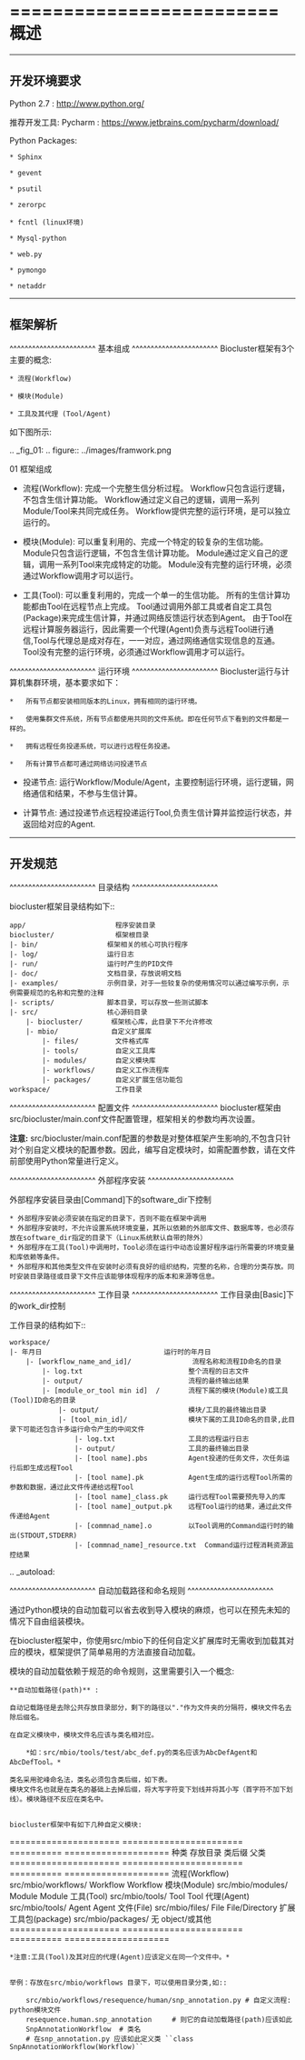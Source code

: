 =========================
概述
=========================

-----------------------
开发环境要求
-----------------------

Python 2.7 : http://www.python.org/

推荐开发工具: Pycharm  : https://www.jetbrains.com/pycharm/download/

Python Packages:

	* Sphinx
	
	* gevent
	
	* psutil
	
	* zerorpc
	
	* fcntl (linux环境)
	
	* Mysql-python
	
	* web.py
	
	* pymongo
	
	* netaddr

-----------------------
框架解析
-----------------------
^^^^^^^^^^^^^^^^^^^^^^^
基本组成
^^^^^^^^^^^^^^^^^^^^^^^
Biocluster框架有3个主要的概念:

	* 流程(Workflow) 
	
	* 模块(Module)
	
	* 工具及其代理 (Tool/Agent)
	
如下图所示:

.. _fig_01:
.. figure:: ../images/framwork.png

   01 框架组成
   
- 流程(Workflow): 完成一个完整生信分析过程。
	Workflow只包含运行逻辑，不包含生信计算功能。
	Workflow通过定义自己的逻辑，调用一系列Module/Tool来共同完成任务。
	Workflow提供完整的运行环境，是可以独立运行的。

- 模块(Module):  可以重复利用的、完成一个特定的较复杂的生信功能。
	Module只包含运行逻辑，不包含生信计算功能。
	Module通过定义自己的逻辑，调用一系列Tool来完成特定的功能。
	Module没有完整的运行环境，必须通过Workflow调用才可以运行。

- 工具(Tool):  可以重复利用的，完成一个单一的生信功能。
	所有的生信计算功能都由Tool在远程节点上完成。
	Tool通过调用外部工具或者自定工具包(Package)来完成生信计算，并通过网络反馈运行状态到Agent。
	由于Tool在远程计算服务器运行，因此需要一个代理(Agent)负责与远程Tool进行通信,Tool与代理总是成对存在，一一对应，通过网络通信实现信息的互通。
	Tool没有完整的运行环境，必须通过Workflow调用才可以运行。

^^^^^^^^^^^^^^^^^^^^^^^
运行环境
^^^^^^^^^^^^^^^^^^^^^^^
Biocluster运行与计算机集群环境，基本要求如下：

	*	所有节点都安装相同版本的Linux，拥有相同的运行环境。
	
	*	使用集群文件系统，所有节点都使用共同的文件系统。即在任何节点下看到的文件都是一样的。
	
	*	拥有远程任务投递系统，可以进行远程任务投递。
	
	*	所有计算节点都可通过网络访问投递节点
	
- 投递节点: 运行Workflow/Module/Agent，主要控制运行环境，运行逻辑，网络通信和结果，不参与生信计算。

- 计算节点: 通过投递节点远程投递运行Tool,负责生信计算并监控运行状态，并返回给对应的Agent.


-----------------------
开发规范
-----------------------
^^^^^^^^^^^^^^^^^^^^^^^
目录结构
^^^^^^^^^^^^^^^^^^^^^^^

biocluster框架目录结构如下::

	app/                      程序安装目录
	biocluster/               框架根目录
	|- bin/                 框架相关的核心可执行程序
	|- log/					运行日志
	|- run/					运行时产生的PID文件
	|- doc/                 文档目录，存放说明文档
	|- examples/            示例目录，对于一些较复杂的使用情况可以通过编写示例，示例需要规范的名称和完整的注释
	|- scripts/             脚本目录，可以存放一些测试脚本
	|- src/                 核心源码目录
		|- biocluster/       框架核心库，此目录下不允许修改
		|- mbio/             自定义扩展库
			|- files/         文件格式库
			|- tools/         自定义工具库
			|- modules/       自定义模块库
			|- workflows/     自定义工作流程库
			|- packages/      自定义扩展生信功能包
	workspace/                工作目录

^^^^^^^^^^^^^^^^^^^^^^^
配置文件
^^^^^^^^^^^^^^^^^^^^^^^
biocluster框架由src/biocluster/main.conf文件配置管理，框架相关的参数均再次设置。

**注意:** src/biocluster/main.conf配置的参数是对整体框架产生影响的,不包含只针对个别自定义模块的配置参数。因此，编写自定模块时，如需配置参数，请在文件前部使用Python常量进行定义。

^^^^^^^^^^^^^^^^^^^^^^^
外部程序安装
^^^^^^^^^^^^^^^^^^^^^^^

外部程序安装目录由[Command]下的software_dir下控制
	
	* 外部程序安装必须安装在指定的目录下，否则不能在框架中调用
	* 外部程序安装时，不允许设置系统环境变量，其所以依赖的外部库文件、数据库等，也必须存放在software_dir指定的目录下（Linux系统默认自带的除外）
	* 外部程序在工具(Tool)中调用时，Tool必须在运行中动态设置好程序运行所需要的环境变量和库依赖等条件。
	* 外部程序和其他类型文件在安装时必须有良好的组织结构，完整的名称，合理的分类存放。同时安装目录路径或目录下文件应该能够体现程序的版本和来源等信息。	

^^^^^^^^^^^^^^^^^^^^^^^
工作目录
^^^^^^^^^^^^^^^^^^^^^^^
工作目录由[Basic]下的work_dir控制

工作目录的结构如下::

	workspace/
	|- 年月日								运行时的年月日
		|- [workflow_name_and_id]/               流程名称和流程ID命名的目录
			|- log.txt							整个流程的日志文件
			|- output/							流程的最终输出结果
			|- [module_or_tool min id]	/		流程下属的模块(Module)或工具(Tool)ID命名的目录
				|- output/						模块/工具的最终输出目录
				|- [tool_min_id]/				模块下属的工具ID命名的目录,此目录下可能还包含许多运行命令产生的中间文件
					|- log.txt					工具的远程运行日志
					|- output/					工具的最终输出目录
					|- [tool name].pbs			Agent投递的任务文件，次任务运行后即生成远程Tool
					|- [tool name].pk			Agent生成的运行远程Tool所需的参数和数据，通过此文件传递给远程Tool
					|- [tool name]_class.pk		运行远程Tool需要预先导入的库
					|- [tool name]_output.pk    远程Tool运行的结果，通过此文件传递给Agent
					|- [commnad_name].o			以Tool调用的Command运行时的输出(STDOUT,STDERR)
					|- [commnad_name]_resource.txt  Command运行过程消耗资源监控结果
	
.. _autoload:

^^^^^^^^^^^^^^^^^^^^^^^
自动加载路径和命名规则
^^^^^^^^^^^^^^^^^^^^^^^

通过Python模块的自动加载可以省去收到导入模块的麻烦，也可以在预先未知的情况下自由组装模块。

在biocluster框架中，你使用src/mbio下的任何自定义扩展库时无需收到加载其对应的模块，框架提供了简单易用的方法直接自动加载。

模块的自动加载依赖于规范的命令规则，这里需要引入一个概念: 
	
	**自动加载路径(path)** :
	
	自动记载路径是去除公共存放目录部分，剩下的路径以"."作为文件夹的分隔符，模块文件名去除后缀名。
	
	在自定义模块中，模块文件名应该与类名相对应。
	
		*如：src/mbio/tools/test/abc_def.py的类名应该为AbcDefAgent和AbcDefTool。*
	
	类名采用驼峰命名法，类名必须包含类后缀，如下表。
	模块文件名也就是在类名的基础上去掉后缀，将大写字符变下划线并将其小写（首字符不加下划线）。模块路径不反应在类名中。
	

	biocluster框架中有如下几种自定义模块:
	
===================== ======================= ========== ====================
种类                  存放目录                类后缀     父类
===================== ======================= ========== ====================
流程(Workflow)        src/mbio/workflows/     Workflow   Workflow
模块(Module)          src/mbio/modules/       Module     Module
工具(Tool)            src/mbio/tools/         Tool       Tool
代理(Agent)           src/mbio/tools/         Agent      Agent
文件(File)            src/mbio/files/         File       File/Directory
扩展工具包(package)   src/mbio/packages/      无         object/或其他
===================== ======================= ========== ====================
		
	*注意:工具(Tool)及其对应的代理(Agent)应该定义在同一个文件中。*

	
	举例：存放在src/mbio/workflows 目录下，可以使用目录分类,如::
		
		src/mbio/workflows/resequence/human/snp_annotation.py # 自定义流程: python模块文件
		resequence.human.snp_annotation		# 则它的自动加载路径(path)应该如此
		SnpAnnotationWorkflow  # 类名			
		# 在snp_annotation.py 应该如此定义类 ``class SnpAnnotationWorkflow(Workflow)``
		
	